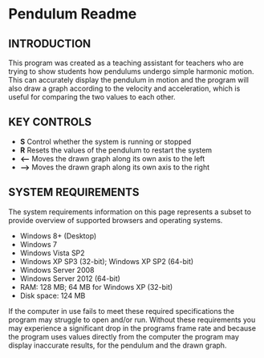 # Pendulum Readme

## INTRODUCTION

This program was created as a teaching assistant for teachers who are trying to show students how pendulums undergo simple harmonic motion. 
This can accurately display the pendulum in motion and the program will also draw a graph according to the velocity and acceleration, which is useful for comparing the two values to each other.

## KEY CONTROLS

- **S** Control whether the system is running or stopped
- **R** Resets the values of the pendulum to restart the system
- **<--** Moves the drawn graph along its own axis to the left
- **-->** Moves the drawn graph along its own axis to the right

## SYSTEM REQUIREMENTS

The system requirements information on this page represents a subset to provide overview of supported browsers and operating systems. 
- Windows 8+ (Desktop)
- Windows 7
- Windows Vista SP2
- Windows XP SP3 (32-bit); Windows XP SP2 (64-bit)
- Windows Server 2008
- Windows Server 2012 (64-bit)
- RAM: 128 MB; 64 MB for Windows XP (32-bit)
- Disk space: 124 MB

If the computer in use fails to meet these required specifications the program may struggle to open and/or run.
Without these requirements you may experience a significant drop in the programs frame rate and because the program uses values directly from the computer the program may display inaccurate results, for the pendulum and the drawn graph.

